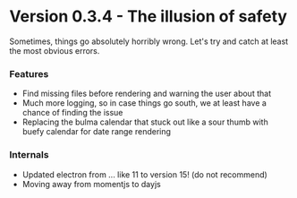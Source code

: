 # Version 0.3.4 - The illusion of safety

Sometimes, things go absolutely horribly wrong. Let's try and catch at least
the most obvious errors.

### Features
* Find missing files before rendering and warning the user about that
* Much more logging, so in case things go south, we at least have a chance of finding the issue
* Replacing the bulma calendar that stuck out like a sour thumb with buefy calendar for date range rendering

### Internals
* Updated electron from ... like 11 to version 15! (do not recommend)
* Moving away from momentjs to dayjs
